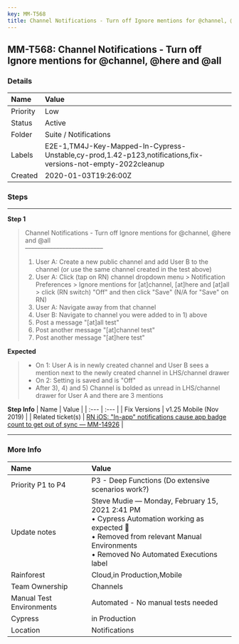 ```yaml
---
key: MM-T568
title: Channel Notifications - Turn off Ignore mentions for @channel, @here and @all
---
```


## MM-T568: Channel Notifications - Turn off Ignore mentions for @channel, @here and @all

### Details

| Name     | Value                                                                                                        |
| :------- | :----------------------------------------------------------------------------------------------------------- |
| Priority | Low                                                                                                          |
| Status   | Active                                                                                                       |
| Folder   | Suite / Notifications                                                                                        |
| Labels   | E2E-1,TM4J-Key-Mapped-In-Cypress-Unstable,cy-prod,1.42-p123,notifications,fix-versions-not-empty-2022cleanup |
| Created  | 2020-01-03T19:26:00Z                                                                                         |

### Steps

<hr/>

**Step 1**

> <article>Channel Notifications - Turn off Ignore mentions for @channel, @here and @all<br>–––––––––––––––––––––––––<ol><li>User A: Create a new public channel and add User B to the channel (or use the same channel created in the test above)</li><li>User A: Click (tap on RN) channel dropdown menu &gt; Notification Preferences &gt; Ignore mentions for [at]channel, [at]here and [at]all &gt; click (RN switch) "Off" and then click "Save" (N/A for "Save" on RN)</li><li>User A: Navigate away from that channel</li><li>User B: Navigate to channel you were added to in 1) above</li><li>Post a message "[at]all test"</li><li>Post another message "[at]channel test"</li><li>Post another message "[at]here test"</li></ol></article>

**Expected**

> <article><ul><li>On 1: User A is in newly created channel and User B sees a mention next to the newly created channel in LHS/channel drawer</li><li>On 2: Setting is saved and is "Off"</li><li>After 3), 4) and 5) Channel is bolded as unread in LHS/channel drawer for User A and there are 3 mentions</li></ul></article>

**Step Info**
| Name | Value |
| :--- | :--- |
| Fix Versions | v1.25 Mobile (Nov 2019) |
| Related ticket(s) | <a href="https://mattermost.atlassian.net/browse/MM-14926">RN iOS: "In-app" notifications cause app badge count to get out of sync — MM-14926</a> |

<hr/>

### More Info

| Name                     | Value                                                                                                                                                                                         |
| :----------------------- | :-------------------------------------------------------------------------------------------------------------------------------------------------------------------------------------------- |
| Priority P1 to P4        | P3 - Deep Functions (Do extensive scenarios work?)                                                                                                                                            |
| Update notes             | Steve Mudie — Monday, February 15, 2021 2:41 PM<br />• Cypress Automation working as expected 🎉<br />• Removed from relevant Manual Environments<br />• Removed No Automated Executions label |
| Rainforest               | Cloud,in Production,Mobile                                                                                                                                                                    |
| Team Ownership           | Channels                                                                                                                                                                                      |
| Manual Test Environments | Automated - No manual tests needed                                                                                                                                                            |
| Cypress                  | in Production                                                                                                                                                                                 |
| Location                 | Notifications                                                                                                                                                                                 |
